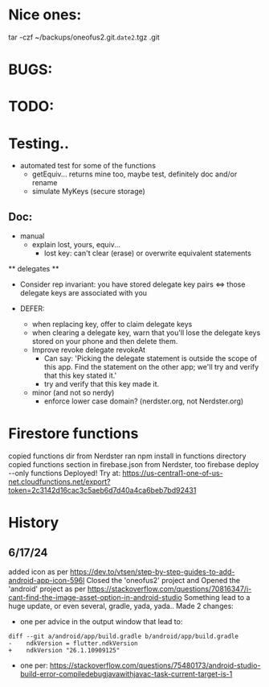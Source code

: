 # Nice ones:
tar -czf ~/backups/oneofus2.git.`date2`.tgz .git




# BUGS:


# TODO:


# Testing..
- automated test for some of the functions
  - getEquiv... returns mine too, maybe test, definitely doc and/or rename
  - simulate MyKeys (secure storage)

## Doc:
- manual
  - explain lost, yours, equiv...
    - lost key: can't clear (erase) or overwrite equivalent statements 

** delegates **
  - Consider rep invariant:
    you have stored delegate key pairs <=> those delegate keys are associated with you

  - DEFER:
    - when replacing key, offer to claim delegate keys
    - when clearing a delegate key, warn that you'll lose the delegate keys stored on your phone and then delete them.
    - Improve revoke delegate revokeAt  
      - Can say: 'Picking the delegate statement is outside the scope of this app. Find the statement on the other app; we'll try and verify that this key stated it.'
      - try and verify that this key made it.
    - minor (and not so nerdy)
      - enforce lower case domain? (nerdster.org, not Nerdster.org)


# Firestore functions
copied functions dir from Nerdster
ran npm install in functions directory
copied functions section in firebase.json from Nerdster, too
firebase deploy --only functions
Deployed! Try at: https://us-central1-one-of-us-net.cloudfunctions.net/export?token=2c3142d16cac3c5aeb6d7d40a4ca6beb7bd92431

# History
## 6/17/24
added icon as per https://dev.to/vtsen/step-by-step-guides-to-add-android-app-icon-596l
Closed the 'oneofus2' project and Opened the 'android' project as per https://stackoverflow.com/questions/70816347/i-cant-find-the-image-asset-option-in-android-studio
Something lead to a huge update, or even several, gradle, yada, yada..
Made 2 changes:
- one per advice in the output window that lead to:
```
diff --git a/android/app/build.gradle b/android/app/build.gradle
-    ndkVersion = flutter.ndkVersion
+    ndkVersion "26.1.10909125"
```
- one per: https://stackoverflow.com/questions/75480173/android-studio-build-error-compiledebugjavawithjavac-task-current-target-is-1

